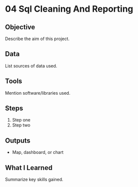 # 04 Sql Cleaning And Reporting

## Objective
Describe the aim of this project.

## Data
List sources of data used.

## Tools
Mention software/libraries used.

## Steps
1. Step one
2. Step two

## Outputs
- Map, dashboard, or chart

## What I Learned
Summarize key skills gained.
